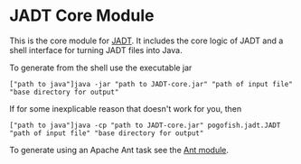 JADT Core Module
=================================
This is the core module for [JADT](../index.html). It includes the core logic of JADT and a shell interface for turning JADT files into Java.

To generate from the shell use the executable jar

    ["path to java"]java -jar "path to JADT-core.jar" "path of input file" "base directory for output"

If for some inexplicable reason that doesn't work for you, then

    ["path to java"]java -cp "path to JADT-core.jar" pogofish.jadt.JADT "path of input file" "base directory for output"

To generate using an Apache Ant task see the [Ant module](../ant/index.html).
